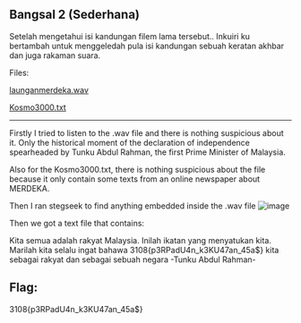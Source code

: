 ## Bangsal 2 (Sederhana)

Setelah mengetahui isi kandungan filem lama tersebut.. Inkuiri ku bertambah untuk menggeledah pula isi kandungan sebuah keratan akhbar dan juga rakaman suara.

Files:

[launganmerdeka.wav](https://ctf.bahterasiber.my/files/839530477b9b0dc83460a03e286332ce/launganmerdeka.wav?token=eyJ1c2VyX2lkIjo2NiwidGVhbV9pZCI6bnVsbCwiZmlsZV9pZCI6NDh9.ZO2CdA.8xBbztzuqQOpJiM5LLo1v2HclZc)

[Kosmo3000.txt](https://ctf.bahterasiber.my/files/d2acba275191f319c2d430f5dcb687f5/Kosmo3008.txt?token=eyJ1c2VyX2lkIjo2NiwidGVhbV9pZCI6bnVsbCwiZmlsZV9pZCI6NDl9.ZO2CdA.gi1vrTzTogB2_m48__H6WCjKV-4)

---

Firstly I tried to listen to the .wav file and there is nothing suspicious about it. Only the historical moment of the declaration of independence spearheaded by Tunku Abdul Rahman, the first Prime Minister of Malaysia.

Also for the Kosmo3000.txt, there is nothing suspicious about the file because it only contain some texts from an online newspaper about MERDEKA.

Then I ran stegseek to find anything embedded inside the .wav file
![image](https://github.com/OP-dash/BahteraSiber2023/assets/101493507/d927d4fc-d7da-4bcf-9b25-445eee48464d)

Then we got a text file that contains:

Kita semua adalah rakyat Malaysia.
Inilah ikatan yang menyatukan kita.
Marilah kita selalu ingat bahawa 3108{p3RPadU4n_k3KU47an_45a$} kita 
sebagai rakyat dan sebagai sebuah negara
-Tunku Abdul Rahman-

Flag:
---
3108{p3RPadU4n_k3KU47an_45a$}
